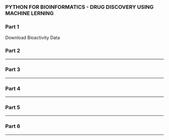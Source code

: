 ### PYTHON FOR BIOINFORMATICS - DRUG DISCOVERY USING  MACHINE LERNING

### Part 1
Download Bioactivity Data

### Part 2
---

### Part 3
---

### Part 4
---

### Part 5
---

### Part 6
---
